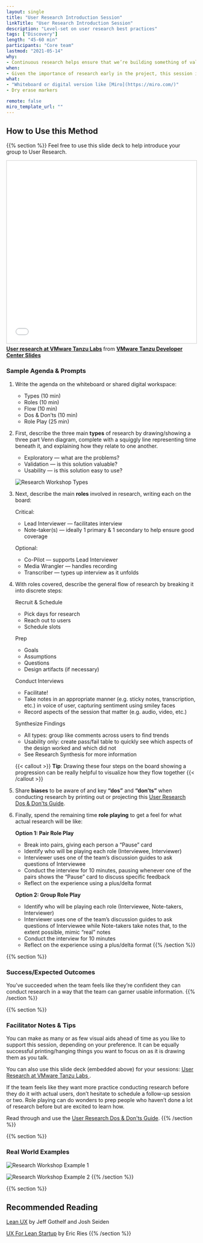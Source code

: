 ```yaml
---
layout: single
title: "User Research Introduction Session"
linkTitle: "User Research Introduction Session"
description: "Level-set on user research best practices"
tags: ["Discovery"]
length: "45-60 min"
participants: "Core team"
lastmod: "2021-05-14"
why: 
- Continuous research helps ensure that we’re building something of value at each step. Needs and problems live with people, so in order to create value we need a deep understanding of how well we're solving those problems. This session offers an overview of research best practices in order to align the team prior to the first stakeholder or user interviews they conduct.
when:
- Given the importance of research early in the project, this session is typically done as soon as possible after Kickoff in advance of any stakeholder interviews or exploratory user research.
what:
- "Whiteboard or digital version like [Miro](https://miro.com/)"
- Dry erase markers

remote: false
miro_template_url: "" 
---
```

## How to Use this Method

{{% section %}}
Feel free to use this slide deck to help introduce your group to User Research.

<iframe src="//www.slideshare.net/slideshow/embed_code/key/iYAC2Vhv0ZEIml" width="595" height="485" frameborder="0" marginwidth="0" marginheight="0" scrolling="no" style="border:1px solid #CCC; border-width:1px; margin-bottom:5px; max-width: 100%;" allowfullscreen> </iframe> <div style="margin-bottom:5px"> <strong> <a href="//www.slideshare.net/VMwareTanzu/user-research-at-vmware-tanzu-labs" title="User research at VMware Tanzu Labs" target="_blank">User research at VMware Tanzu Labs</a> </strong> from <strong><a href="https://www.slideshare.net/VMwareTanzu" target="_blank">VMware Tanzu Developer Center Slides</a></strong> </div>

### Sample Agenda & Prompts
1. Write the agenda on the whiteboard or shared digital workspace:
   
   - Types (10 min)
   - Roles (10 min)
   - Flow (10 min)
   - Dos & Don’ts (10 min)
   - Role Play (25 min)

1. First, describe the three main **types** of research by drawing/showing a three part Venn diagram, complete with a squiggly line representing time beneath it, and explaining how they relate to one another.
   
   - Exploratory — what are the problems?
   - Validation — is this solution valuable?
   - Usability — is this solution easy to use?

   ![Research Workshop Types](images/research-types.jpg)

1. Next, describe the main **roles** involved in research, writing each on the board:
   
   Critical:
  
   - Lead Interviewer — facilitates interview
   - Note-taker(s) — ideally 1 primary & 1 secondary to help ensure good coverage
   
   Optional:
   
   - Co-Pilot — supports Lead Interviewer
   - Media Wrangler — handles recording
   - Transcriber — types up interview as it unfolds

1. With roles covered, describe the general flow of research by breaking it into discrete steps:
   
   Recruit & Schedule
   - Pick days for research
   - Reach out to users
   - Schedule slots
   
   Prep
   - Goals
   - Assumptions
   - Questions
   - Design artifacts (if necessary)
   
   Conduct Interviews
   - Facilitate!
   - Take notes in an appropriate manner (e.g. sticky notes, transcription, etc.) in voice of user, capturing sentiment using smiley faces
   - Record aspects of the session that matter (e.g. audio, video, etc.)
   
   Synthesize Findings
   - All types: group like comments across users to find trends
   - Usability only: create pass/fail table to quickly see which aspects of the design worked and which did not
   - See Research Synthesis for more information
   
   {{< callout >}}
   **Tip**: Drawing these four steps on the board showing a progression can be really helpful to visualize how they flow together
   {{< /callout >}}
   
1. Share **biases** to be aware of and key **“dos”** and **“don’ts”** when conducting research by printing out or projecting this [User Research Dos & Don'ts Guide](/practices/user-research-introduction-session/dos-and-donts).

1. Finally, spend the remaining time **role playing** to get a feel for what actual research will be like:
   
   **Option 1: Pair Role Play**
   - Break into pairs, giving each person a “Pause” card
   - Identify who will be playing each role (Interviewee, Interviewer)
   - Interviewer uses one of the team’s discussion guides to ask questions of Interviewee
   - Conduct the interview for 10 minutes, pausing whenever one of the pairs shows the “Pause” card to discuss specific feedback
   - Reflect on the experience using a plus/delta format
   
   **Option 2: Group Role Play**
   - Identify who will be playing each role (Interviewee, Note-takers, Interviewer)
   - Interviewer uses one of the team’s discussion guides to ask questions of Interviewee while Note-takers take notes that, to the extent possible, mimic “real” notes
   - Conduct the interview for 10 minutes
   - Reflect on the experience using a plus/delta format
{{% /section %}}

{{% section %}}
### Success/Expected Outcomes
You’ve succeeded when the team feels like they’re confident they can conduct research in a way that the team can garner usable information. 
{{% /section %}}

{{% section %}}
### Facilitator Notes & Tips
You can make as many or as few visual aids ahead of time as you like to support this session, depending on your preference. It can be equally successful printing/hanging things you want to focus on as it is drawing them as you talk.

You can also use this slide deck (embedded above) for your sessions: [User Research at VMware Tanzu Labs
](https://tanzu.vmware.com/content/vmware-tanzu-developer-center-slides/user-research-at-vmware-tanzu-labs).

If the team feels like they want more practice conducting research before they do it with actual users, don’t hesitate to schedule a follow-up session or two. Role playing can do wonders to prep people who haven’t done a lot of research before but are excited to learn how.

Read through and use the  [User Research Dos & Don'ts Guide](/practices/user-research-introduction-session/dos-and-donts).
{{% /section %}}

{{% section %}}
### Real World Examples
![Research Workshop Example 1](images/example-1.jpg)

![Research Workshop Example 2](images/example-2.jpg)
{{% /section %}}

{{% section %}}
## Recommended Reading
[Lean UX](https://www.oreilly.com/library/view/lean-ux/9781449366834/) by Jeff Gothelf and Josh Seiden

[UX For Lean Startup](https://www.amazon.com/UX-Lean-Startups-Experience-Research/dp/1449334911) by Eric Ries
{{% /section %}}